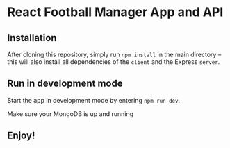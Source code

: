 # React Football Manager App and API

## Installation

After cloning this repository, simply run `npm install` in the main directory – this will also install all dependencies of the `client` and the Express `server`.

## Run in development mode

Start the app in development mode by entering `npm run dev`.

Make sure your MongoDB is up and running

## Enjoy!
